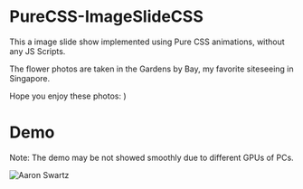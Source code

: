 # PureCSS-ImageSlideCSS

This a image slide show implemented using Pure CSS animations, without any JS Scripts.

The flower photos are taken in the Gardens by Bay, my favorite siteseeing in Singapore.

Hope you enjoy these photos: )


# Demo

Note: The demo may be not showed smoothly due to different GPUs of PCs.

![Aaron Swartz](https://github.com/elva329/PureCSS-ImageSlideCSS/raw/master/images/demo.gif)
